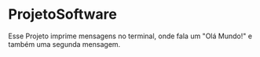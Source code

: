 ﻿# ProjetoSoftware
Esse Projeto imprime mensagens no terminal, onde fala um "Olá Mundo!" e também uma segunda mensagem.
